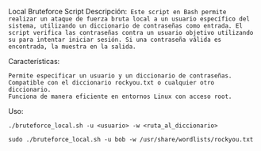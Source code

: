 Local Bruteforce Script
Descripción:```
Este script en Bash permite realizar un ataque de fuerza bruta local a un usuario específico del sistema, utilizando un diccionario de contraseñas como entrada. El script verifica las contraseñas contra un usuario objetivo utilizando su para intentar iniciar sesión. Si una contraseña válida es encontrada, la muestra en la salida.```


Características:
```
Permite especificar un usuario y un diccionario de contraseñas.
Compatible con el diccionario rockyou.txt o cualquier otro diccionario.
Funciona de manera eficiente en entornos Linux con acceso root.
```

Uso:
```
./bruteforce_local.sh -u <usuario> -w <ruta_al_diccionario>
```

```
sudo ./bruteforce_local.sh -u bob -w /usr/share/wordlists/rockyou.txt
```
